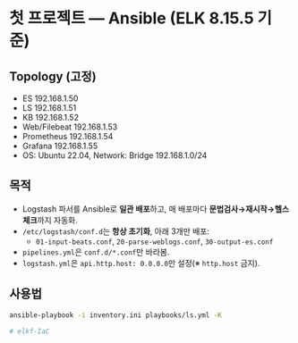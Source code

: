 # 첫 프로젝트 — Ansible (ELK 8.15.5 기준)

## Topology (고정)
- ES 192.168.1.50
- LS 192.168.1.51
- KB 192.168.1.52
- Web/Filebeat 192.168.1.53
- Prometheus 192.168.1.54
- Grafana 192.168.1.55
- OS: Ubuntu 22.04, Network: Bridge 192.168.1.0/24

## 목적
- Logstash 파서를 Ansible로 **일관 배포**하고, 매 배포마다 **문법검사→재시작→헬스체크**까지 자동화.
- `/etc/logstash/conf.d`는 **항상 초기화**, 아래 3개만 배포:
  - `01-input-beats.conf`, `20-parse-weblogs.conf`, `30-output-es.conf`
- `pipelines.yml`은 `conf.d/*.conf`만 바라봄.
- `logstash.yml`은 `api.http.host: 0.0.0.0`만 설정(※ `http.host` 금지).

## 사용법
```bash
ansible-playbook -i inventory.ini playbooks/ls.yml -K

# elkf-IaC

